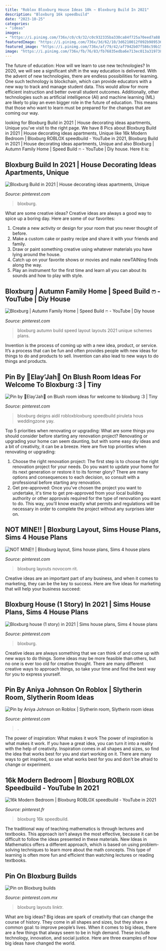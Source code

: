 ```yaml
---
title: "Roblox Bloxburg House Ideas 10k ~ Bloxburg Build In 2021"
description: "Bloxburg 16k speedbuild"
date: "2023-10-25"
categories:
- "ideas"
images:
- "https://i.pinimg.com/736x/c0/c9/32/c0c932335ba330ca84f725a70eed7a88.jpg"
featuredImage: "https://i.pinimg.com/736x/3d/62/10/3d6210012f092b9895363ce419ba3334.jpg"
featured_image: "https://i.pinimg.com/736x/af/79/42/af7942b07f586c59b158ea7b3a1d1e0e.jpg"
image: "https://i.pinimg.com/736x/fb/76/83/fb76835edba6e713ec013a319738eb0d.jpg"
---
```



The future of education: How will we learn to use new technologies?
In 2020, we will see a significant shift in the way education is delivered. With the advent of new technologies, there are endless possibilities for learning. One such technology is blockchain, which can provide educators with a new way to track and manage student data. This would allow for more efficient instruction and better overall student outcomes. Additionally, other technologies such as artificial intelligence (AI) and machine learning (ML) are likely to play an even bigger role in the future of education. This means that those who want to learn must be prepared for the changes that are coming our way.

	

		
looking for Bloxburg Build in 2021 | House decorating ideas apartments, Unique you've visit to the right page. We have 8 Pics about Bloxburg Build in 2021 | House decorating ideas apartments, Unique like 16k Modern Bedroom | Bloxburg ROBLOX speedbuild - YouTube in 2021, Bloxburg Build in 2021 | House decorating ideas apartments, Unique and also Bloxburg | Autumn Family Home | Speed Build ෆ - YouTube | Diy house. Here it is:
		
    
## Bloxburg Build In 2021 | House Decorating Ideas Apartments, Unique

<img loading=lazy src="https://i.pinimg.com/736x/af/79/42/af7942b07f586c59b158ea7b3a1d1e0e.jpg" onerror="this.onerror=null;this.src='https://tse1.mm.bing.net/th?id=OIP.nQKvG-bopZLFbPaA6MUKAQHaFX&amp;pid=15.1';" alt="Bloxburg Build in 2021 | House decorating ideas apartments, Unique">

_Source: pinterest.com_

>bloxburg. 

	

What are some creative ideas?
Creative ideas are always a good way to spice up a boring day. Here are some of our favorites: 
1. Create a new activity or design for your room that you never thought of before. 
2. Make a custom cake or pastry recipe and share it with your friends and family. 
3. Draw or paint something creative using whatever materials you have lying around the house. 
4. Catch up on your favorite shows or movies and make newTAINing finds along the way. 
5. Play an instrument for the first time and learn all you can about its sounds and how to play with style.

    
## Bloxburg | Autumn Family Home | Speed Build ෆ - YouTube | Diy House

<img loading=lazy src="https://i.pinimg.com/736x/c0/c9/32/c0c932335ba330ca84f725a70eed7a88.jpg" onerror="this.onerror=null;this.src='https://tse3.mm.bing.net/th?id=OIP.EV4zYeLyQOkSFIdltWl4NwHaFj&amp;pid=15.1';" alt="Bloxburg | Autumn Family Home | Speed Build ෆ - YouTube | Diy house">

_Source: pinterest.com_

>bloxburg autumn build speed layout layouts 2021 unique schemes plans. 

	

Invention is the process of coming up with a new idea, product, or service. It’s a process that can be fun and often provides people with new ideas for things to do and products to sell. Invention can also lead to new ways to do things and products.

    
## Pin By 💖Elay’Jah💖 On Blush Room Ideas For Welcome To Bloxburg :3 | Tiny

<img loading=lazy src="https://i.pinimg.com/736x/3d/62/10/3d6210012f092b9895363ce419ba3334.jpg" onerror="this.onerror=null;this.src='https://tse3.mm.bing.net/th?id=OIP.Hx0n-j_gEwH4fXs7lOPMTgHaEF&amp;pid=15.1';" alt="Pin by 💖Elay’Jah💖 on Blush room ideas for welcome to bloxburg :3 | Tiny">

_Source: pinterest.com_

>bloxburg deigns aidil robloxbloxburg speedbuild piruleta hous weddingzone yay. 

	

Top 5 priorities when renovating or upgrading: What are some things you should consider before starting any renovation project?
Renovating or upgrading your home can seem daunting, but with some easy diy ideas and a bit of creativity, it can be a breeze. Here are five top priorities when renovating or upgrading: 
1. Choose the right renovation project: The first step is to choose the right renovation project for your needs. Do you want to update your home for its next generation or restore it to its former glory? There are many options and consequences to each decision, so consult with a professional before starting any renovation. 
2. Get pre-approved: Once you've chosen the project you want to undertake, it's time to get pre-approved from your local building authority or other approvals required for the type of renovation you want to do. This way, you'll know exactly what permits and regulations will be necessary in order to complete the project without any surprises later on.

    
## NOT MINE!! | Bloxburg Layout, Sims House Plans, Sims 4 House Plans

<img loading=lazy src="https://i.pinimg.com/736x/c6/38/37/c63837f9189163e09bcf5f049f4e82ad.jpg" onerror="this.onerror=null;this.src='https://tse4.mm.bing.net/th?id=OIP.UJS6p09s0iVK5TjzPLN1kwHaFq&amp;pid=15.1';" alt="NOT MINE!! | Bloxburg layout, Sims house plans, Sims 4 house plans">

_Source: pinterest.com_

>bloxburg layouts novocom rit. 

	

Creative ideas are an important part of any business, and when it comes to marketing, they can be the key to success. Here are five ideas for marketing that will help your business succeed: 

    
## Bloxburg House (1 Story) In 2021 | Sims House Plans, Sims 4 House Plans

<img loading=lazy src="https://i.pinimg.com/736x/0b/d7/cc/0bd7ccd1c271d5d82ae191454a9c2ec0.jpg" onerror="this.onerror=null;this.src='https://tse3.mm.bing.net/th?id=OIP.lf5Ur7P1-cbv9aDeyztv0gHaFi&amp;pid=15.1';" alt="Bloxburg house (1 story) in 2021 | Sims house plans, Sims 4 house plans">

_Source: pinterest.com_

>bloxburg. 

	

Creative ideas are always something that we can think of and come up with new ways to do things. Some ideas may be more feasible than others, but no one is ever too old for creative thought. There are many different creative ways to approach things, so take your time and find the best way for you to express yourself.

    
## Pin By Aniya Johnson On Roblox | Slytherin Room, Slytherin Room Ideas

<img loading=lazy src="https://i.pinimg.com/736x/fb/76/83/fb76835edba6e713ec013a319738eb0d.jpg" onerror="this.onerror=null;this.src='https://tse2.mm.bing.net/th?id=OIP.DPOlENaO_8RYPH5_yM9lTAHaED&amp;pid=15.1';" alt="Pin by Aniya Johnson on Roblox | Slytherin room, Slytherin room ideas">

_Source: pinterest.com_

>. 

	

The power of inspiration: What makes it work
The power of inspiration is what makes it work. If you have a great idea, you can turn it into a reality with the help of creativity. Inspiration comes in all shapes and sizes, so find the idea that works best for you and start working on it. There are many ways to get inspired, so use what works best for you and don't be afraid to change or experiment.

    
## 16k Modern Bedroom | Bloxburg ROBLOX Speedbuild - YouTube In 2021

<img loading=lazy src="https://i.pinimg.com/736x/15/fa/fe/15fafe4195b05ad2bae307757e968de2.jpg" onerror="this.onerror=null;this.src='https://tse4.mm.bing.net/th?id=OIP.JWHLWLjn85LhHh_BnhqhfAHaHa&amp;pid=15.1';" alt="16k Modern Bedroom | Bloxburg ROBLOX speedbuild - YouTube in 2021">

_Source: pinterest.fr_

>bloxburg 16k speedbuild. 

	

The traditional way of teaching mathematics is through lectures and textbooks. This approach isn't always the most effective, because it can be difficult to follow the ideas presented in these materials. New Ideas in Mathematics offers a different approach, which is based on using problem-solving techniques to learn more about the math concepts. This type of learning is often more fun and efficient than watching lectures or reading textbooks.

    
## Pin On Bloxburg Builds

<img loading=lazy src="https://i.pinimg.com/736x/e3/38/cf/e338cfecb6deb1eadc55bb4351f706e6.jpg" onerror="this.onerror=null;this.src='https://tse3.mm.bing.net/th?id=OIP.hrHFOQM2OWkqIoPx5FT3nwHaFj&amp;pid=15.1';" alt="Pin on Bloxburg builds">

_Source: pinterest.com.mx_

>bloxburg layouts linktr. 

	

What are big ideas?
Big ideas are spark of creativity that can change the course of history. They come in all shapes and sizes, but they share a common goal: to improve people’s lives. When it comes to big ideas, there are a few things that always seem to be in high demand. These include technology, innovation, and social justice. Here are three examples of how big ideas have changed the world.

